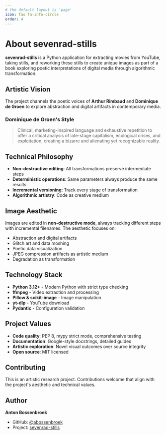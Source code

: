 ```yaml
---
# the default layout is 'page'
icon: fas fa-info-circle
order: 4
---
```


# About sevenrad-stills

**sevenrad-stills** is a Python application for extracting movies from YouTube, taking stills, and reworking these stills to create unique images as part of a book exploring poetic interpretations of digital media through algorithmic transformation.

## Artistic Vision

The project channels the poetic voices of **Arthur Rimbaud** and **Dominique de Groen** to explore abstraction and digital artifacts in contemporary media.

### Dominique de Groen's Style

> Clinical, marketing-inspired language and exhaustive repetition to offer a critical analysis of late-stage capitalism, ecological crises, and exploitation, creating a bizarre and alienating yet recognizable reality.

## Technical Philosophy

- **Non-destructive editing**: All transformations preserve intermediate steps
- **Deterministic operations**: Same parameters always produce the same results
- **Incremental versioning**: Track every stage of transformation
- **Algorithmic artistry**: Code as creative medium

## Image Aesthetic

Images are edited in **non-destructive mode**, always tracking different steps with incremental filenames. The aesthetic focuses on:

- Abstraction and digital artifacts
- Glitch art and data moshing
- Poetic data visualization
- JPEG compression artifacts as artistic medium
- Degradation as transformation

## Technology Stack

- **Python 3.12+** - Modern Python with strict type checking
- **ffmpeg** - Video extraction and processing
- **Pillow & scikit-image** - Image manipulation
- **yt-dlp** - YouTube download
- **Pydantic** - Configuration validation

## Project Values

- **Code quality**: PEP 8, mypy strict mode, comprehensive testing
- **Documentation**: Google-style docstrings, detailed guides
- **Artistic exploration**: Novel visual outcomes over source integrity
- **Open source**: MIT licensed

## Contributing

This is an artistic research project. Contributions welcome that align with the project's aesthetic and technical values.

## Author

**Anton Bossenbroek**

- GitHub: [@abossenbroek](https://github.com/abossenbroek)
- Project: [sevenrad-stills](https://github.com/abossenbroek/sevenrad-stills)
